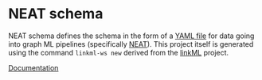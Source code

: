 # NEAT schema

NEAT schema defines the schema in the form of a [YAML file](https://github.com/Knowledge-Graph-Hub/neat_ml_schema/blob/main/src/schema/neat_ml_schema.yaml) for data going into graph ML pipelines (specifically [NEAT](https://github.com/Knowledge-Graph-Hub/neat-ml)). This project itself is generated using the command `linkml-ws new` derived from the [linkML](https://github.com/linkml/linkml) project.

[Documentation](https://knowledge-graph-hub.github.io/neat_ml_schema/)
